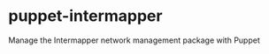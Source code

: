 puppet-intermapper
==================

Manage the Intermapper network management package with Puppet
